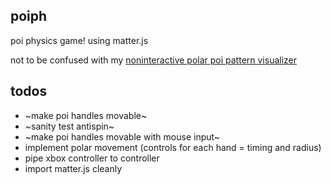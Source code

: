 poiph
-----

poi physics game! using matter.js

not to be confused with my [noninteractive polar poi pattern visualizer](http://rfong.github.io/poi)

## todos
+ ~make poi handles movable~
+ ~sanity test antispin~
+ ~make poi handles movable with mouse input~
+ implement polar movement (controls for each hand = timing and radius)
+ pipe xbox controller to controller
+ import matter.js cleanly
